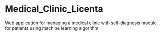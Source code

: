 # Medical_Clinic_Licenta
 
Web application for managing a medical clinic with self-diagnosis module for patients using machine learning algorithm
